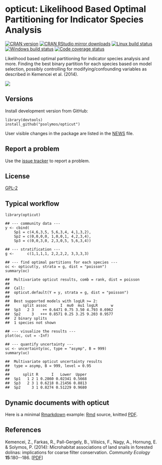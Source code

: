 # opticut: Likelihood Based Optimal Partitioning for Indicator Species Analysis

[![CRAN version](http://www.r-pkg.org/badges/version/opticut)](http://cran.rstudio.com/web/packages/opticut/index.html)
[![CRAN RStudio mirror downloads](http://cranlogs.r-pkg.org/badges/grand-total/opticut)](http://cran.rstudio.com/web/packages/opticut/index.html)
[![Linux build status](https://travis-ci.org/psolymos/opticut.svg?branch=master)](https://travis-ci.org/psolymos/opticut)
[![Windows build status](https://ci.appveyor.com/api/projects/status/g6k5txb3v3i4wres?svg=true)](https://ci.appveyor.com/project/psolymos/opticut)
[![Code coverage status](https://codecov.io/gh/psolymos/opticut/branch/master/graph/badge.svg)](https://codecov.io/gh/psolymos/opticut)

Likelihood based optimal partitioning for indicator species analysis and more.
Finding the best binary partition for each species based on
model selection, possibly controlling for modifying/confounding
variables as described in Kemencei et al. (2014).

![](https://github.com/psolymos/opticut/raw/master/extras/oc-logo.gif)

## Versions

Install development version from GitHub:

```
library(devtools)
install_github("psolymos/opticut")
```

User visible changes in the package are listed in the [NEWS](https://github.com/psolymos/opticut/blob/master/NEWS.md) file.

## Report a problem

Use the [issue tracker](https://github.com/psolymos/opticut/issues)
to report a problem.

## License

[GPL-2](https://www.gnu.org/licenses/old-licenses/gpl-2.0.en.html)

## Typical workflow

```
library(opticut)

## --- community data ---
y <- cbind(
    Sp1 = c(4,6,3,5, 5,6,3,4, 4,1,3,2),
    Sp2 = c(0,0,0,0, 1,0,0,1, 4,2,3,4),
    Sp3 = c(0,0,3,0, 2,3,0,5, 5,6,3,4))

## --- stratification ---
g <-      c(1,1,1,1, 2,2,2,2, 3,3,3,3)

## --- find optimal partitions for each species ---
oc <- opticut(y, strata = g, dist = "poisson")
summary(oc)

##  Multivariate opticut results, comb = rank, dist = poisson
##
##  Call:
##  opticut.default(Y = y, strata = g, dist = "poisson")
##
##  Best supported models with logLR >= 2:
##      split assoc      I  mu0  mu1 logLR      w
##  Sp3   2 3    ++ 0.6471 0.75 3.50 4.793 0.6962
##  Sp2     3   +++ 0.8571 0.25 3.25 9.203 0.9577
##  2 binary splits
##  1 species not shown

## --- visualize the results ---
plot(oc, cut = -Inf)

## --- quantify uncertainty ---
uc <- uncertainty(oc, type = "asymp", B = 999)
summary(uc)

##  Multivariate opticut uncertainty results
##  type = asymp, B = 999, level = 0.95
##
##      split R      I   Lower  Upper
##  Sp1   1 2 1 0.2860 0.02341 0.5668
##  Sp3   2 3 1 0.6218 0.21456 0.8813
##  Sp2     3 1 0.8274 0.51229 0.9680
```

## Dynamic documents with opticut

Here is a minimal [Rmarkdown](http://rmarkdown.rstudio.com/) example: [Rmd](https://raw.githubusercontent.com/psolymos/opticut/master/extras/opticut-knitr-example.Rmd) source, knitted [PDF](https://github.com/psolymos/opticut/raw/master/extras/opticut-knitr-example.pdf).

## References

Kemencei, Z., Farkas, R., Pall-Gergely, B., Vilisics, F., Nagy, A., Hornung,
E. & Solymos, P. (2014): Microhabitat associations of land snails in
forested dolinas: implications for coarse filter conservation.
_Community Ecology_ **15**:180--186. [[PDF](https://drive.google.com/file/d/0B-q59n6LIwYPWnBjLUxvcXJVUXc/view?usp=sharing)]
